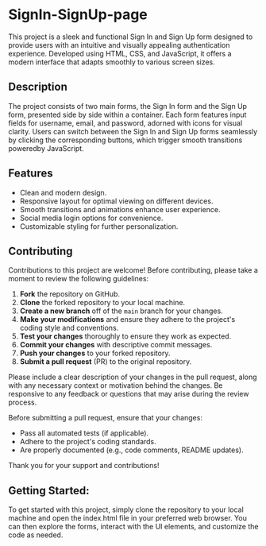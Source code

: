 # SignIn-SignUp-page

This project is a sleek and functional Sign In and Sign Up form designed to provide users with an intuitive and visually appealing authentication experience. Developed using HTML, CSS, and JavaScript, it offers a modern interface that adapts smoothly to various screen sizes.
## Description

The project consists of two main forms, the Sign In form and the Sign Up form, presented side by side within a container. Each form features input fields for username, email, and password, adorned with icons for visual clarity. Users can switch between the Sign In and Sign Up forms seamlessly by clicking the corresponding buttons, which trigger smooth transitions poweredby JavaScript.
## Features

- Clean and modern design.
- Responsive layout for optimal viewing on different devices.
- Smooth transitions and animations enhance user experience.
- Social media login options for convenience.
- Customizable styling for further personalization.
## Contributing

Contributions to this project are welcome! Before contributing, please take a moment to review the following guidelines:

1. **Fork** the repository on GitHub.
2. **Clone** the forked repository to your local machine.
3. **Create a new branch** off of the `main` branch for your changes.
4. **Make your modifications** and ensure they adhere to the project's coding style and conventions.
5. **Test your changes** thoroughly to ensure they work as expected.
6. **Commit your changes** with descriptive commit messages.
7. **Push your changes** to your forked repository.
8. **Submit a pull request** (PR) to the original repository.

Please include a clear description of your changes in the pull request, along with any necessary context or motivation behind the changes. Be responsive to any feedback or questions that may arise during the review process.

Before submitting a pull request, ensure that your changes:

- Pass all automated tests (if applicable).
- Adhere to the project's coding standards.
- Are properly documented (e.g., code comments, README updates).

Thank you for your support and contributions!

## Getting Started:

To get started with this project, simply clone the repository to your local machine and open the index.html file in your preferred web browser. You can then explore the forms, interact with the UI elements, and customize the code as needed.
